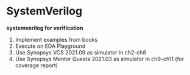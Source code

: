# SystemVerilog
**systemverilog for verification**

1. Implement examples from books
2. Execute on EDA Playground
3. Use Synopsys VCS 2021.09 as simulator in ch2-ch8
4. Use Synopsys Mentor Questa 2021.03 as simulator in ch9-ch11 (for coverage report)